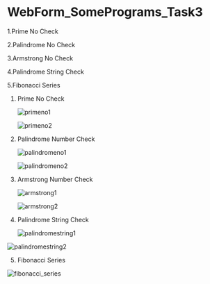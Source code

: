 # WebForm_SomePrograms_Task3

1.Prime No Check

2.Palindrome No Check

3.Armstrong No Check

4.Palindrome String Check

5.Fibonacci Series




1. Prime No Check

    ![primeno1](https://github.com/thedevsafaf/some-programs-webforms-asp-dot-net/assets/85129653/eb3e8ad3-a2f8-44cf-9f02-6930767a8e55)
   
    ![primeno2](https://github.com/thedevsafaf/some-programs-webforms-asp-dot-net/assets/85129653/b6d31d67-d2ba-4257-8b08-04ce2b81e10d)

2. Palindrome Number Check

   ![palindromeno1](https://github.com/thedevsafaf/some-programs-webforms-asp-dot-net/assets/85129653/eda4af00-47e7-486c-9ebb-fafacab23f51)
   
   ![palindromeno2](https://github.com/thedevsafaf/some-programs-webforms-asp-dot-net/assets/85129653/2c869735-97d6-451e-8a74-10885b67c6c4)

3. Armstrong Number Check

    ![armstrong1](https://github.com/thedevsafaf/some-programs-webforms-asp-dot-net/assets/85129653/e05e8d97-3683-4cc5-88a1-727cd6db8abc)
  
    ![armstrong2](https://github.com/thedevsafaf/some-programs-webforms-asp-dot-net/assets/85129653/e0207817-3afe-43dd-97c7-a65d9411f4e6)

4. Palindrome String Check

   ![palindromestring1](https://github.com/thedevsafaf/some-programs-webforms-asp-dot-net/assets/85129653/7ec3d082-ff74-4603-8825-0fafc9c9be48)

![palindromestring2](https://github.com/thedevsafaf/some-programs-webforms-asp-dot-net/assets/85129653/5fd0c21d-139b-4e8d-9c61-aa9e7bf02e9c)

5. Fibonacci Series
    
![fibonacci_series](https://github.com/thedevsafaf/some-programs-webforms-asp-dot-net/assets/85129653/1ef31d43-6cc8-4850-acc9-af6f0a3e3232)



